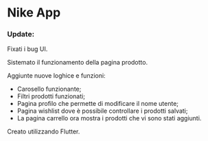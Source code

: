 <h1>Nike App</h1>

<h3>Update:</h3>
Fixati i bug UI.

Sistemato il funzionamento della pagina prodotto.

Aggiunte nuove loghice e funzioni:
- Carosello funzionante;
- Filtri prodotti funzionati;
- Pagina profilo che permette di modificare il nome utente;
- Pagina wishlist dove è possibile controllare i prodotti salvati;
- La pagina carrello ora mostra i prodotti che vi sono stati aggiunti.

Creato utilizzando Flutter.
